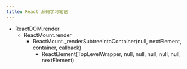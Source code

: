 ```yaml
---
title: React 源码学习笔记
---
```


- ReactDOM.render
  - ReactMount.render
    - ReactMount._renderSubtreeIntoContainer(null, nextElement, container, callback)
      - ReactElement(TopLevelWrapper, null, null, null, null, null, nextElement)




